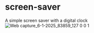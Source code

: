 # screen-saver
A simple screen saver with a digital clock
![Web capture_6-1-2025_83859_127 0 0 1](https://github.com/user-attachments/assets/6138616b-8343-4a37-89d5-e438aea8ffe9)

